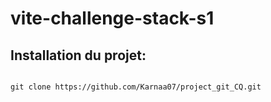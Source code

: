 # vite-challenge-stack-s1

## Installation du projet: 
```

git clone https://github.com/Karnaa07/project_git_CQ.git
```
